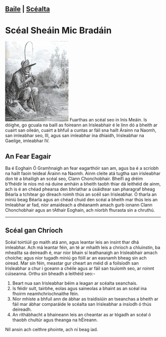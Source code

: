 [Baile](/index.html) | [Scéalta](/liosta.xml)
----
# Scéal Sheáin Mic Bradáin
![alt text](/pic/iascaire.jpg "An Scéal")
Fuarthas an scéal seo in Inis Meáin. Is dóighe,
go gcuala na baill as foireann an Irisleabhair
é le linn dó a bheith ar cuairt san oileán, cuairt
a bhfuil a cuntas ar fáil sna hailt Árainn na Naomh,
san imleabhar seo, III, agus san imleabhar ina dhiaidh,
Irisleabhar na Gaeilge, imleabhar IV.

## An Fear Eagair

Ba é Eoghain Ó Gramhnaigh an fear eagarthóir san am, agus
ba é a scríobh na hailt faoin teideal Árainn na Naomh. Ainm
cleite atá tugtha san irisleabhar don té a bhailigh an scéal
seo, Clann Chonchobhair. Bheifí ag dréim b'fhéidir le níos
mó ná duine amháin a bheith taobh thiar dá leithéid de ainm,
ach is é an chéad phearsa den bhriathar a úsáidtear san
pharagraf bheag Béarla a tchítear go díreach roimh thús an
scéil san Irisleabhar. Ó tharla an míniú beag Béarla agus an
chéad chuid den scéal a bheith mar thús leis an Imleabhar ar
fad, níor amaideach a dhéanamh amach gurb ionann Clann
Chonchobhair agus an tAthair Eoghain, ach níorbh fhurasta
sin a chruthú.

--------------

## Scéal gan Chríoch
Scéal toirtiúil go maith atá ann, agus leantar leis an
insint thar dhá imleabhar. Ach má leantar féin, an té ar
mhaith leis a chríoch a chluinstin, ba mheallta sa deireadh
é, mar níor bhain sí leathanaigh an Irisleabhair amach
choíche; agus níor tugadh míniú go fóill ar an easnamh bheag
sin ach oiread.  Mar sin féin, meastar gur cheart an méid di
a foilsíodh san Irisleabhar a chur i gceann a chéile agus ar
fáil san tsuíomh seo, ar roinnt cúiseanna. Orthu sin bheadh
a leithéid seo:-

1.  Beart nua san Irisleabhar béim a leagan ar scéalta
seanchais.
2. Is féidir sult, tairbhe, eolas agus saineolas a bhaint as
   an scéal ina fhoirm neamhchríochnaithe féin.
3. Níor mhiste a bhfuil ann de ábhar as traidisiúin an
   tseanchas a bheith ar fáil mar ábhar comparáide le
   scéalta san Irisleabhar a insíodh ó thús deireadh.
4. An ríthábhacht a bhaineann leis an cheantar as ar tógadh
   an scéal ó thaobh chultúr agus theanga na hÉireann.

Níl ansin ach ceithre phointe, ach ní beag iad.





